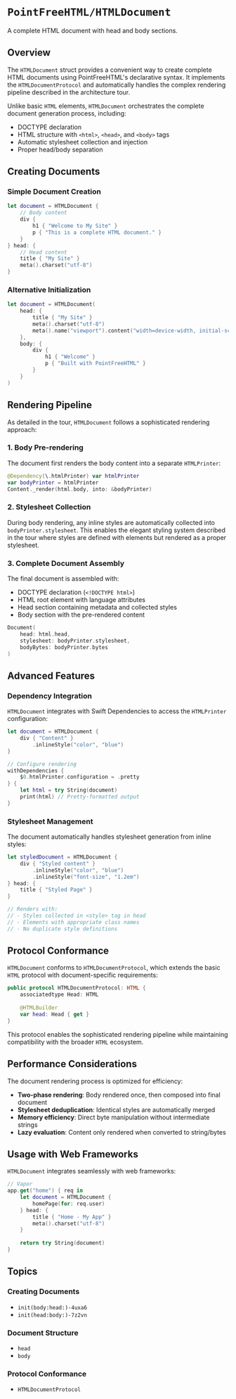 # ``PointFreeHTML/HTMLDocument``

A complete HTML document with head and body sections.

## Overview

The `HTMLDocument` struct provides a convenient way to create complete HTML documents using PointFreeHTML's declarative syntax. It implements the `HTMLDocumentProtocol` and automatically handles the complex rendering pipeline described in the architecture tour.

Unlike basic `HTML` elements, `HTMLDocument` orchestrates the complete document generation process, including:

- DOCTYPE declaration
- HTML structure with `<html>`, `<head>`, and `<body>` tags
- Automatic stylesheet collection and injection
- Proper head/body separation

## Creating Documents

### Simple Document Creation

```swift
let document = HTMLDocument {
    // Body content
    div {
        h1 { "Welcome to My Site" }
        p { "This is a complete HTML document." }
    }
} head: {
    // Head content  
    title { "My Site" }
    meta().charset("utf-8")
}
```

### Alternative Initialization

```swift
let document = HTMLDocument(
    head: {
        title { "My Site" }
        meta().charset("utf-8")
        meta().name("viewport").content("width=device-width, initial-scale=1")
    },
    body: {
        div {
            h1 { "Welcome" }
            p { "Built with PointFreeHTML" }
        }
    }
)
```

## Rendering Pipeline

As detailed in the tour, `HTMLDocument` follows a sophisticated rendering approach:

### 1. Body Pre-rendering

The document first renders the body content into a separate `HTMLPrinter`:

```swift
@Dependency(\.htmlPrinter) var htmlPrinter
var bodyPrinter = htmlPrinter
Content._render(html.body, into: &bodyPrinter)
```

### 2. Stylesheet Collection

During body rendering, any inline styles are automatically collected into `bodyPrinter.stylesheet`. This enables the elegant styling system described in the tour where styles are defined with elements but rendered as a proper stylesheet.

### 3. Complete Document Assembly

The final document is assembled with:

- DOCTYPE declaration (`<!DOCTYPE html>`)
- HTML root element with language attributes
- Head section containing metadata and collected styles
- Body section with the pre-rendered content

```swift
Document(
    head: html.head,
    stylesheet: bodyPrinter.stylesheet,
    bodyBytes: bodyPrinter.bytes
)
```

## Advanced Features

### Dependency Integration

`HTMLDocument` integrates with Swift Dependencies to access the `HTMLPrinter` configuration:

```swift
let document = HTMLDocument {
    div { "Content" }
        .inlineStyle("color", "blue")
}

// Configure rendering
withDependencies {
    $0.htmlPrinter.configuration = .pretty
} {
    let html = try String(document)
    print(html) // Pretty-formatted output
}
```

### Stylesheet Management

The document automatically handles stylesheet generation from inline styles:

```swift
let styledDocument = HTMLDocument {
    div { "Styled content" }
        .inlineStyle("color", "blue")
        .inlineStyle("font-size", "1.2em")
} head: {
    title { "Styled Page" }
}

// Renders with:
// - Styles collected in <style> tag in head
// - Elements with appropriate class names
// - No duplicate style definitions
```

## Protocol Conformance

`HTMLDocument` conforms to `HTMLDocumentProtocol`, which extends the basic `HTML` protocol with document-specific requirements:

```swift
public protocol HTMLDocumentProtocol: HTML {
    associatedtype Head: HTML
    
    @HTMLBuilder
    var head: Head { get }
}
```

This protocol enables the sophisticated rendering pipeline while maintaining compatibility with the broader `HTML` ecosystem.

## Performance Considerations

The document rendering process is optimized for efficiency:

- **Two-phase rendering**: Body rendered once, then composed into final document
- **Stylesheet deduplication**: Identical styles are automatically merged
- **Memory efficiency**: Direct byte manipulation without intermediate strings
- **Lazy evaluation**: Content only rendered when converted to string/bytes

## Usage with Web Frameworks

`HTMLDocument` integrates seamlessly with web frameworks:

```swift
// Vapor
app.get("home") { req in
    let document = HTMLDocument {
        homePage(for: req.user)
    } head: {
        title { "Home - My App" }
        meta().charset("utf-8")
    }
    
    return try String(document)
}
```

## Topics

### Creating Documents

- ``init(body:head:)-4uxa6``
- ``init(head:body:)-7z2vn``

### Document Structure

- ``head``
- ``body``

### Protocol Conformance

- ``HTMLDocumentProtocol``